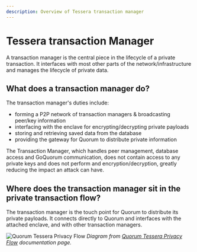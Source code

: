 ```yaml
---
description: Overview of Tessera transaction manager
---
```


# Tessera transaction Manager

A transaction manager is the central piece in the lifecycle of a private transaction. It interfaces with
most other parts of the network/infrastructure and manages the lifecycle of private data.

## What does a transaction manager do?

The transaction manager's duties include:

- forming a P2P network of transaction managers & broadcasting peer/key information
- interfacing with the enclave for encrypting/decrypting private payloads
- storing and retrieving saved data from the database
- providing the gateway for Quorum to distribute private information

The Transaction Manager, which handles peer management, database access and GoQuorum communication,
does not contain access to any private keys and does not perform and encryption/decryption, greatly reducing the impact an attack can have.

## Where does the transaction manager sit in the private transaction flow?

The transaction manager is the touch point for Quorum to distribute its private payloads. It connects directly to Quorum and interfaces with the attached enclave, and with other transaction managers.

![Quorum Tessera Privacy Flow](https://docs.goquorum.consensys.net/images/TesseraPrivacyFlow.jpeg)
_Diagram from [Quorum Tessera Privacy Flow](https://docs.goquorum.consensys.net/en/latest/Concepts/Privacy/PrivateTransactionLifecycle/) documentation page._
